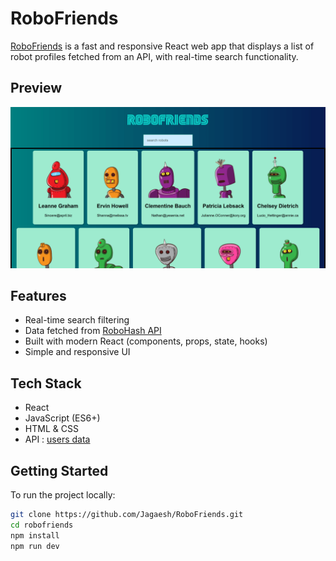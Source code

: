 # RoboFriends

[RoboFriends](https://jagaesh.github.io/RoboFriends) is a fast and responsive React web app that displays a list of robot profiles fetched from an API, with real-time search functionality.

## Preview

![RoboFriends App Screenshot](./assets/robofriends-screenshot.png)

## Features

- Real-time search filtering
- Data fetched from [RoboHash API](https://robohash.org/)
- Built with modern React (components, props, state, hooks)
- Simple and responsive UI

## Tech Stack

- React
- JavaScript (ES6+)
- HTML & CSS
- API : [users data](https://jsonplaceholder.typicode.com/users)

## Getting Started

To run the project locally:

```bash
git clone https://github.com/Jagaesh/RoboFriends.git
cd robofriends
npm install
npm run dev
